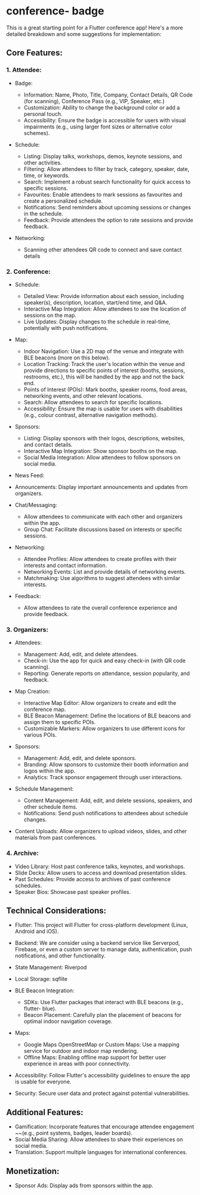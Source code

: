 # conference- badge

This is a great starting point for a Flutter conference app! Here's a more detailed breakdown and some suggestions for implementation:

## Core Features:

### 1.	Attendee:

 - Badge:
   - Information: Name, Photo, Title, Company, Contact Details, QR Code (for scanning), Conference Pass (e.g., VIP, Speaker, etc.)
   - Customization: Ability to change the background color or add a personal touch.
   - Accessibility: Ensure the badge is accessible for users with visual impairments (e.g., using larger font sizes or alternative color schemes).

 - Schedule:
   - Listing: Display talks, workshops, demos, keynote sessions, and other activities.
   - Filtering: Allow attendees to filter by track, category, speaker, date, time, or keywords.
   - Search: Implement a robust search functionality for quick access to specific sessions.
   - Favourites: Enable attendees to mark sessions as favourites and create a personalized schedule.
   - Notifications: Send reminders about upcoming sessions or changes in the schedule.
   - Feedback: Provide attendees the option to rate sessions and provide feedback.

 - Networking:
   - Scanning other attendees QR code to connect and save contact details


### 2.	Conference:

 - Schedule:
   - Detailed View: Provide information about each session, including speaker(s), description, location, start/end time, and Q&A.
   - Interactive Map Integration: Allow attendees to see the location of sessions on the map.
   - Live Updates: Display changes to the schedule in real-time, potentially with push notifications.

 - Map:
   - Indoor Navigation: Use a 2D map of the venue and integrate with BLE beacons (more on this below).
   - Location Tracking: Track the user's location within the venue and provide directions to specific points of interest (booths, sessions, restrooms, etc.), this will be handled by the app and not the back end.
   - Points of Interest (POIs): Mark booths, speaker rooms, food areas, networking events, and other relevant locations.
   - Search: Allow attendees to search for specific locations.
   - Accessibility: Ensure the map is usable for users with disabilities (e.g., colour contrast, alternative navigation methods).

 - Sponsors:
   - Listing: Display sponsors with their logos, descriptions, websites, and contact details.
   - Interactive Map Integration: Show sponsor booths on the map.
   - Social Media Integration: Allow attendees to follow sponsors on social media.

 - News Feed:
  - Announcements: Display important announcements and updates from organizers.

 - Chat/Messaging:
   - Allow attendees to communicate with each other and organizers within the app.
   - Group Chat: Facilitate discussions based on interests or specific sessions.

 - Networking:
   - Attendee Profiles: Allow attendees to create profiles with their interests and contact information.
   - Networking Events: List and provide details of networking events.
   - Matchmaking: Use algorithms to suggest attendees with similar interests.

 - Feedback:
   - Allow attendees to rate the overall conference experience and provide feedback.

### 3.	Organizers:

 - Attendees:
   - Management: Add, edit, and delete attendees.
   - Check-in: Use the app for quick and easy check-in (with QR code scanning).
   - Reporting: Generate reports on attendance, session popularity, and feedback.

 - Map Creation:
   - Interactive Map Editor: Allow organizers to create and edit the conference map.
   - BLE Beacon Management: Define the locations of BLE beacons and assign them to specific POIs.
   - Customizable Markers: Allow organizers to use different icons for various POIs.

 - Sponsors:
   - Management: Add, edit, and delete sponsors.
   - Branding: Allow sponsors to customize their booth information and logos within the app.
   - Analytics: Track sponsor engagement through user interactions.

 - Schedule Management:
   - Content Management: Add, edit, and delete sessions, speakers, and other schedule items.
   - Notifications: Send push notifications to attendees about schedule changes.

 - Content Uploads: Allow organizers to upload videos, slides, and other materials from past conferences.

### 4.	Archive:

 - Video Library: Host past conference talks, keynotes, and workshops.
 - Slide Decks: Allow users to access and download presentation slides.
 - Past Schedules: Provide access to archives of past conference schedules.
 - Speaker Bios: Showcase past speaker profiles.


## Technical Considerations:

 - Flutter: This project will Flutter for cross-platform development (Linux, Android and iOS).

 - Backend: We are consider using a backend service like Serverpod, Firebase, or even a custom server to manage data, authentication, push notifications, and other functionality.
 
 - State Management: Riverpod

 - Local Storage: sqflite
 
 - BLE Beacon Integration:
   - SDKs: Use Flutter packages that interact with BLE beacons (e.g., flutter- blue).
   - Beacon Placement: Carefully plan the placement of beacons for optimal indoor navigation coverage.
 
 - Maps:
   - Google Maps OpenStreetMap or Custom Maps: Use a mapping service for outdoor and indoor map rendering.
   - Offline Maps: Enabling offline map support for better user experience in areas with poor connectivity.

 - Accessibility: Follow Flutter's accessibility guidelines to ensure the app is usable for everyone.

 - Security: Secure user data and protect against potential vulnerabilities.

## Additional Features:

 - Gamification: Incorporate features that encourage attendee engagement ~~(e.g., point systems, badges, leader boards).
 - Social Media Sharing: Allow attendees to share their experiences on social media.
 - Translation: Support multiple languages for international conferences.

## Monetization:

 - Sponsor Ads: Display ads from sponsors within the app.


